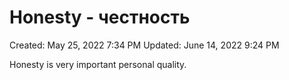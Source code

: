 # Honesty - честность

Created: May 25, 2022 7:34 PM
Updated: June 14, 2022 9:24 PM

Honesty is very important personal quality.